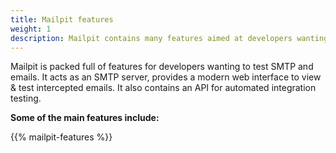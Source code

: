 ```yaml
---
title: Mailpit features
weight: 1
description: Mailpit contains many features aimed at developers wanting to test SMTP and emails
---
```


Mailpit is packed full of features for developers wanting to test SMTP and emails.
It acts as an SMTP server, provides a modern web interface to view & test intercepted emails.
It also contains an API for automated integration testing.

**Some of the main features include:**

{{% mailpit-features %}}
